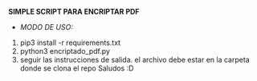 
**SIMPLE SCRIPT PARA ENCRIPTAR PDF**
- _MODO DE USO:_
1. pip3 install -r requirements.txt 
2. python3 encriptado_pdf.py 
3. seguir las instrucciones de salida.
el archivo debe estar en la carpeta donde se clona el repo
Saludos :D

